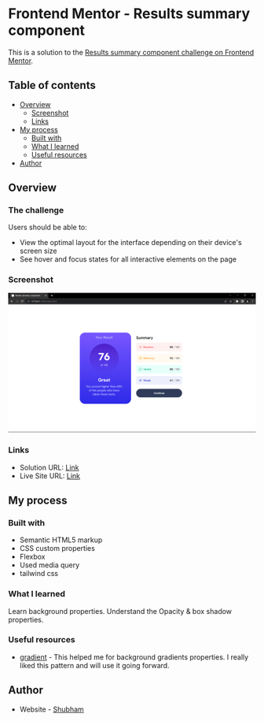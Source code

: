 # Frontend Mentor - Results summary component

This is a solution to the [Results summary component challenge on Frontend Mentor](https://www.frontendmentor.io/challenges/results-summary-component-CE_K6s0maV).

## Table of contents

- [Overview](#overview)
  - [Screenshot](#screenshot)
  - [Links](#links)
- [My process](#my-process)
  - [Built with](#built-with)
  - [What I learned](#what-i-learned)
  - [Useful resources](#useful-resources)
- [Author](#author)


## Overview

### The challenge

Users should be able to:

- View the optimal layout for the interface depending on their device's screen size
- See hover and focus states for all interactive elements on the page

### Screenshot

![](./assets/images/component-screenshot.png)


### Links

- Solution URL:  [Link](https://github.com/TJ-Shubham/results-summary-component)
- Live Site URL: [Link](https://tj-shubham.github.io/results-summary-component/)

## My process

### Built with

- Semantic HTML5 markup
- CSS custom properties
- Flexbox
- Used media query
- tailwind css


### What I learned

Learn background properties. Understand the Opacity & box shadow properties.


### Useful resources

- [gradient](https://css-tricks.com/css3-gradients/) - This helped me for background gradients properties. I really liked this pattern and will use it going forward.


## Author

- Website - [Shubham](https://github.com/TJ-Shubham)

